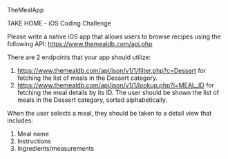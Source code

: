 TheMealApp

TAKE HOME - iOS Coding Challenge

Please write a native iOS app that allows users to browse recipes using the following API:
https://www.themealdb.com/api.php

There are 2 endpoints that your app should utilize:
1. https://www.themealdb.com/api/json/v1/1/filter.php?c=Dessert for fetching the list of meals in the Dessert category.
2. https://www.themealdb.com/api/json/v1/1/lookup.php?i=MEAL_ID for fetching the meal details by its ID. The user should be shown the list of meals in the Dessert category, sorted alphabetically.

When the user selects a meal, they should be taken to a detail view that includes:
1. Meal name
2. Instructions
3. Ingredients/measurements
